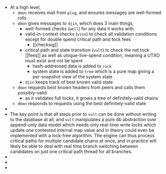 - At a high level,
	- `dmon` receives mail from `plug`, and ensures messages are well-formed rolls
	- `dmon` gives messages to `djin`, which does 3 main things,
		- well-formed checks (`well`) for any data it works with
		- valid-in-context checks (`vinx`) to check all validation conditions except for double spend critical path and tock fees
			- [[checksig]]
		- critical path and state transition (`vult`) to check the net tock [[fees]] as well as unique-live-spend condition, meaning a UTXO must exist and not be spent
			- hash-addressed data is added to `rock`
			- system state is added to `tree` which is a pure map giving a per-snapshot view of the system state
		- `djin` keeps track of best known valid state
	- `dmon` requests best known headers from peers and calls them possibly-valid
		- as it validates full tocks, it grows a tree of definitely-valid chains
	- `dmon` responds to requests using the best definitely-valid state
-
- The key point is that all steps prior to `vult` can be done without writing to the database at all, and `vult` manipulates a pure db abstraction over append-only data model which needs only real-time write locks which update one contested internal map value and in theory could even be implemented with a lock-free algorithm. The engine can thus process critical paths for multiple candidate chains at once, and in practice will likely be able to deal with real time branch switching between candidates on just one critical path thread for all branches.
-
-
-